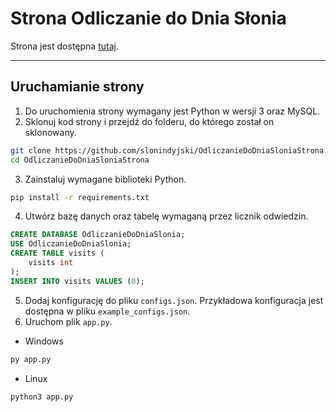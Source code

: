 # Strona Odliczanie do Dnia Słonia

Strona jest dostępna [tutaj](https://iledodniaslonia.pythonanywhere.com/).

---

## Uruchamianie strony
1. Do uruchomienia strony wymagany jest Python w wersji 3 oraz MySQL.
2. Sklonuj kod strony i przejdź do folderu, do którego został on sklonowany.
```bash
git clone https://github.com/slonindyjski/OdliczanieDoDniaSloniaStrona.git
cd OdliczanieDoDniaSloniaStrona
```
3. Zainstaluj wymagane biblioteki Python.
```bash
pip install -r requirements.txt
```
4. Utwórz bazę danych oraz tabelę wymaganą przez licznik odwiedzin.
```sql
CREATE DATABASE OdliczanieDoDniaSlonia;
USE OdliczanieDoDniaSlonia;
CREATE TABLE visits (
    visits int
);
INSERT INTO visits VALUES (0);
```
5. Dodaj konfigurację do pliku `configs.json`. Przykładowa konfiguracja jest dostępna w pliku `example_configs.json`.
6. Uruchom plik `app.py`.
- Windows
```bash
py app.py
```
- Linux
```bash
python3 app.py
```